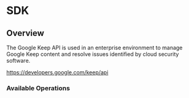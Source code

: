 # SDK

## Overview

The Google Keep API is used in an enterprise environment to manage Google Keep content and resolve issues identified by cloud security software.

<https://developers.google.com/keep/api>
### Available Operations

